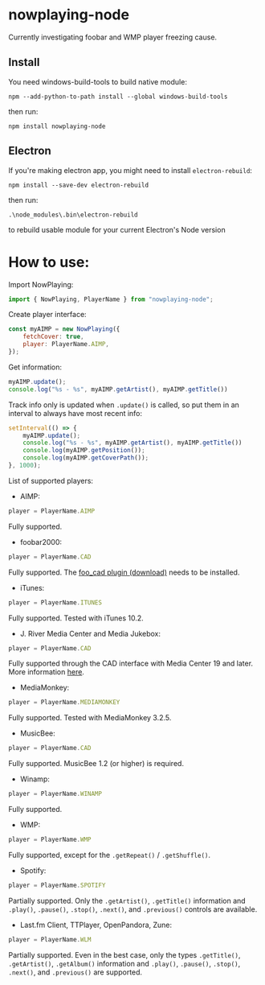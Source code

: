 # nowplaying-node

Currently investigating foobar and WMP player freezing cause.

## Install
You need windows-build-tools to build native module:  
```
npm --add-python-to-path install --global windows-build-tools
```

then run:  
```
npm install nowplaying-node
```

## Electron

If you're making electron app, you might need to install `electron-rebuild`:  
```
npm install --save-dev electron-rebuild
```
then run:
```
.\node_modules\.bin\electron-rebuild
```
to rebuild usable module for your current Electron's Node version

# How to use:
Import NowPlaying:  
```js
import { NowPlaying, PlayerName } from "nowplaying-node";
```

Create player interface:
```js
const myAIMP = new NowPlaying({
    fetchCover: true,
    player: PlayerName.AIMP,
});
```

Get information:
```js
myAIMP.update();
console.log("%s - %s", myAIMP.getArtist(), myAIMP.getTitle())
```

Track info only is updated when `.update()` is called, so put them in an interval to always have most recent info:
```js
setInterval(() => {
    myAIMP.update();
    console.log("%s - %s", myAIMP.getArtist(), myAIMP.getTitle())
    console.log(myAIMP.getPosition());
    console.log(myAIMP.getCoverPath());
}, 1000);
```


 List of supported players:

- AIMP:  
```js
player = PlayerName.AIMP
```  
Fully supported. 
- foobar2000:  
```js
player = PlayerName.CAD
```  
Fully supported. The [foo_cad plugin (download)](http://poiru.github.com/foo-cad/) needs to be installed.  
- iTunes:  
```js
player = PlayerName.ITUNES
```  
Fully supported. Tested with iTunes 10.2.  
- J. River Media Center and Media Jukebox:  
```js
player = PlayerName.CAD
```  
Fully supported through the CAD interface with Media Center 19 and later. More information [here](http://yabb.jriver.com/interact/index.php?topic=84508.0).  
- MediaMonkey:  
```js
player = PlayerName.MEDIAMONKEY
```  
Fully supported. Tested with MediaMonkey 3.2.5.  
- MusicBee:  
```js
player = PlayerName.CAD
```  
Fully supported. MusicBee 1.2 (or higher) is required.  
- Winamp:  
```js
player = PlayerName.WINAMP
```  
Fully supported.  
- WMP:  
```js
player = PlayerName.WMP
```  
Fully supported, except for the `.getRepeat()` / `.getShuffle()`.

- Spotify:  
```js
player = PlayerName.SPOTIFY
```  
Partially supported. Only the `.getArtist()`, `.getTitle()` information and `.play()`, `.pause()`, `.stop()`, `.next()`, and `.previous()` controls are available.
- Last.fm Client, TTPlayer, OpenPandora, Zune:  
```js
player = PlayerName.WLM
```  
Partially supported. Even in the best case, only the types `.getTitle()`, `.getArtist()`, `.getAlbum()` information and `.play()`, `.pause()`, `.stop()`, `.next()`, and `.previous()` are supported.
